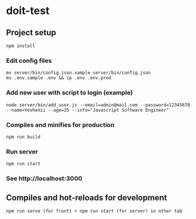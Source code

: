# doit-test

## Project setup
```
npm install
```

### Edit config files
```
mv server/bin/config.json.sample server/bin/config.json
mv .env.sample .env && cp .env .env.prod
```

### Add new user with script to login (example)
```
node server/bin/add_user.js --email=admin@mail.com --password=12345678 --name=Yevhenii --age=25 --info="Javascript Software Engineer"
```

### Compiles and minifies for production
```
npm run build
```

### Run server
```
npm run start
```

### See http://localhost:3000

## Compiles and hot-reloads for development
```
npm run serve (for front) + npm run start (for server) in other tab
```

